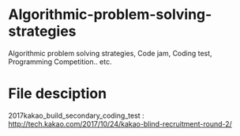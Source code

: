 # Algorithmic-problem-solving-strategies
Algorithmic problem solving strategies, Code jam, Coding test, Programming Competition.. etc.

# File desciption
2017kakao_build_secondary_coding_test : http://tech.kakao.com/2017/10/24/kakao-blind-recruitment-round-2/
